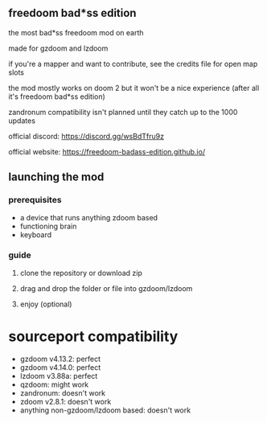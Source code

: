 ## freedoom bad*ss edition

the most bad*ss freedoom mod on earth

made for gzdoom and lzdoom

if you're a mapper and want to contribute, see the credits file for open map slots

the mod mostly works on doom 2 but it won't be a nice experience (after all it's freedoom bad*ss edition)

zandronum compatibility isn't planned until they catch up to the 1000 updates

official discord: https://discord.gg/wsBdTfru9z

official website: https://freedoom-badass-edition.github.io/

## launching the mod

### prerequisites

- a device that runs anything zdoom based
- functioning brain
- keyboard

### guide

1. clone the repository or download zip 

2. drag and drop the folder or file into gzdoom/lzdoom

3. enjoy (optional)

# sourceport compatibility

* gzdoom v4.13.2: perfect
* gzdoom v4.14.0: perfect
* lzdoom v3.88a: perfect
* qzdoom: might work
* zandronum: doesn't work
* zdoom v2.8.1: doesn't work
* anything non-gzdoom/lzdoom based: doesn't work
